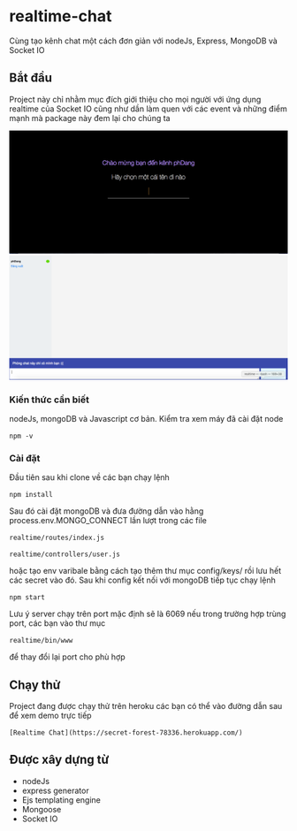 # realtime-chat

Cùng tạo kênh chat một cách đơn giản với nodeJs, Express, MongoDB và Socket IO

## Bắt đầu

Project này chỉ nhằm mục đích giới thiệu cho mọi người với ứng dụng realtime của Socket IO cũng như dần làm quen với các event
và những điểm mạnh mà package này đem lại cho chúng ta

![Realtime Chat](https://github.com/phdang/realtime-chat/blob/master/public/images/demo1.png)
![Realtime Chat](https://github.com/phdang/realtime-chat/blob/master/public/images/demo2.png)

### Kiến thức cần biết

nodeJs, mongoDB và Javascript cơ bản.
Kiểm tra xem máy đã cài đặt node

```
npm -v
```

### Cài đặt

Đầu tiên sau khi clone về các bạn chạy lệnh

```
npm install
```

Sau đó cài đặt mongoDB và đưa đường dẫn vào hằng process.env.MONGO_CONNECT lần lượt trong các file

```
realtime/routes/index.js
```

```
realtime/controllers/user.js
```

hoặc tạo env varibale bằng cách tạo thêm thư mục config/keys/ rồi lưu hết các secret vào đó. Sau khi config kết nối với mongoDB tiếp tục chạy lệnh

```
npm start
```

Lưu ý server chạy trên port mặc định sẽ là 6069 nếu trong trường hợp trùng port, các bạn vào thư mục

```
realtime/bin/www
```

để thay đổi lại port cho phù hợp

## Chạy thử

Project đang được chạy thử trên heroku các bạn có thể vào đường dẫn sau để xem demo trực tiếp

```
[Realtime Chat](https://secret-forest-78336.herokuapp.com/)
```

## Được xây dựng từ

- nodeJs
- express generator
- Ejs templating engine
- Mongoose
- Socket IO
